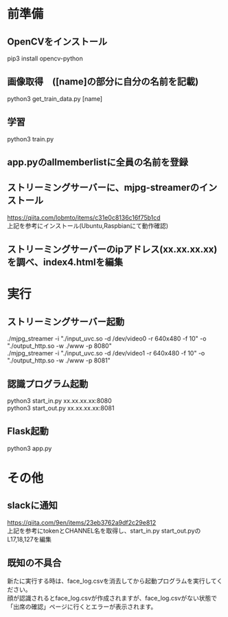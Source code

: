 # 前準備
## OpenCVをインストール
pip3 install opencv-python

## 画像取得　([name]の部分に自分の名前を記載)
python3 get_train_data.py [name]

## 学習
python3 train.py

## app.pyのallmemberlistに全員の名前を登録

## ストリーミングサーバーに、mjpg-streamerのインストール
https://qiita.com/lobmto/items/c31e0c8136c16f75b1cd  
上記を参考にインストール(Ubuntu,Raspbianにて動作確認)

## ストリーミングサーバーのipアドレス(xx.xx.xx.xx)を調べ、index4.htmlを編集



# 実行
## ストリーミングサーバー起動
./mjpg_streamer -i "./input_uvc.so -d /dev/video0 -r 640x480 -f 10" -o "./output_http.so -w ./www -p 8080"  
./mjpg_streamer -i "./input_uvc.so -d /dev/video1 -r 640x480 -f 10" -o "./output_http.so -w ./www -p 8081"

## 認識プログラム起動
python3 start_in.py xx.xx.xx.xx:8080  
python3 start_out.py xx.xx.xx.xx:8081

## Flask起動
python3 app.py


# その他
## slackに通知
https://qiita.com/9en/items/23eb3762a9df2c29e812  
上記を参考にtokenとCHANNEL名を取得し、start_in.py start_out.pyのL17,18,127を編集

## 既知の不具合
新たに実行する時は、face_log.csvを消去してから起動プログラムを実行してください。  
顔が認識されるとface_log.csvが作成されますが、face_log.csvがない状態で「出席の確認」ページに行くとエラーが表示されます。
